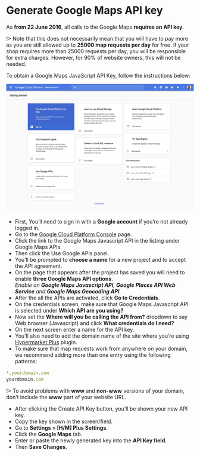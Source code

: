 # Generate Google Maps API key

As **from 22 June 2016**, all calls to the Google Maps **requires an API key**.

!> Note that this does not necessarily mean that you will have to pay more as you are still allowed up to **25000 map requests per day** for free. If your shop requires more than 25000 requests per day, you will be responsible for extra charges. However, for 90% of website owners, this will not be needed.

To obtain a Google Maps JavaScript API Key, follow the instructions below:

![Google cloud platform console](img/google-cloud-platform-console.png)

* First, You’ll need to sign in with a **Google account** if you’re not already logged in.
* Go to the [Google Cloud Platform Console](https://console.cloud.google.com/start) page.
* Click the link to the Google Maps Javascript API in the listing under Google Maps APIs.
* Then click the Use Google APIs panel.
* You’ll be prompted to **choose a name** for a new project and to accept the API agreement.
* On the page that appears after the project has saved you will need to enable **three Google Maps API options**.<br/> 
*Enable on **Google Maps Javascript API**, **Google Places API Web Service** and **Google Maps Geocoding API**.*
* After the all the APIs are activated, click **Go to Credentials**.
* On the credentials screen, make sure that Google Maps Javascript API is selected under **Which API are you using?**
* Now set the **Where will you be calling the API from?** dropdown to say Web browser (Javascript) and click **What credentials do I need?**
* On the next screen enter a name for the API key.
* You’ll also need to add the domain name of the site where you’re using [Hypermarket Plus](https://www.mypreview.one) plugin.
* To make sure that map requests work from anywhere on your domain, we recommend adding more than one entry using the following patterns:
```js
*.yourdomain.com
yourdomain.com
```

!> To avoid problems with **www** and **non-www** versions of your domain, don’t include the **www** part of your website URL.

* After clicking the Create API Key button, you’ll be shown your new API key.
* Copy the key shown in the screen/field.
* Go to **Settings** » **[H/M] Plus Settings**.
* Click the **Google Maps** tab.
* Enter or paste the newly generated key into the **API Key field**.
* Then **Save Changes**.

